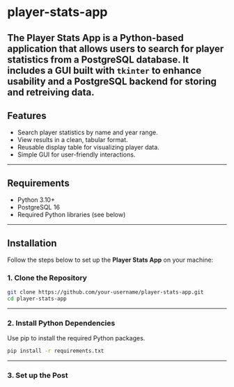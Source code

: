 # player-stats-app
The **Player Stats App** is a Python-based application that allows users to search for player statistics from a PostgreSQL database. It includes a GUI built with `tkinter` to enhance usability and a PostgreSQL backend for storing and retreiving data.
---
## Features
- Search player statistics by name and year range.
- View results in a clean, tabular format.
- Reusable display table for visualizing player data.
- Simple GUI for user-friendly interactions.
---
## Requirements
- Python 3.10+
- PostgreSQL 16
- Required Python libraries (see below)
---
## Installation
Follow the steps below to set up the **Player Stats App** on your machine:

### 1. Clone the Repository
```bash
git clone https://github.com/your-username/player-stats-app.git
cd player-stats-app
```
---
### 2. Install Python Dependencies
Use pip to install the required Python packages.
```bash
pip install -r requirements.txt
```
---
### 3. Set up the Post
